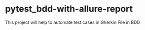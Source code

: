 # pytest_bdd-with-allure-report
This project will help to automate test cases in Gherkin File in BDD 
